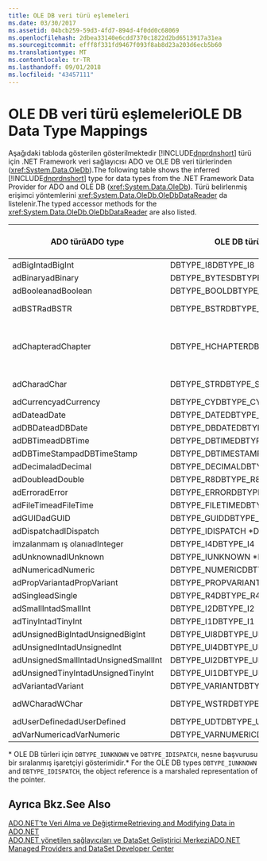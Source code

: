```yaml
---
title: OLE DB veri türü eşlemeleri
ms.date: 03/30/2017
ms.assetid: 04bcb259-59d3-4fd7-894d-4f0dd0c68069
ms.openlocfilehash: 2dbea33140e6cdd7370c1822d2bd6513917a31ea
ms.sourcegitcommit: efff8f331fd9467f093f8ab8d23a203d6ecb5b60
ms.translationtype: MT
ms.contentlocale: tr-TR
ms.lasthandoff: 09/01/2018
ms.locfileid: "43457111"
---
```

# <a name="ole-db-data-type-mappings"></a><span data-ttu-id="64c12-102">OLE DB veri türü eşlemeleri</span><span class="sxs-lookup"><span data-stu-id="64c12-102">OLE DB Data Type Mappings</span></span>
<span data-ttu-id="64c12-103">Aşağıdaki tabloda gösterilen gösterilmektedir [!INCLUDE[dnprdnshort](../../../../includes/dnprdnshort-md.md)] türü için .NET Framework veri sağlayıcısı ADO ve OLE DB veri türlerinden (<xref:System.Data.OleDb>).</span><span class="sxs-lookup"><span data-stu-id="64c12-103">The following table shows the inferred [!INCLUDE[dnprdnshort](../../../../includes/dnprdnshort-md.md)] type for data types from the .NET Framework Data Provider for ADO and OLE DB (<xref:System.Data.OleDb>).</span></span> <span data-ttu-id="64c12-104">Türü belirlenmiş erişimci yöntemlerini <xref:System.Data.OleDb.OleDbDataReader> da listelenir.</span><span class="sxs-lookup"><span data-stu-id="64c12-104">The typed accessor methods for the <xref:System.Data.OleDb.OleDbDataReader> are also listed.</span></span>  
  
|<span data-ttu-id="64c12-105">ADO türü</span><span class="sxs-lookup"><span data-stu-id="64c12-105">ADO type</span></span>|<span data-ttu-id="64c12-106">OLE DB türü</span><span class="sxs-lookup"><span data-stu-id="64c12-106">OLE DB type</span></span>|[!INCLUDE[dnprdnshort](../../../../includes/dnprdnshort-md.md)]<span data-ttu-id="64c12-107"> Türü</span><span class="sxs-lookup"><span data-stu-id="64c12-107"> type</span></span>|[!INCLUDE[dnprdnshort](../../../../includes/dnprdnshort-md.md)]<span data-ttu-id="64c12-108"> türü belirlenmiş erişimcisi</span><span class="sxs-lookup"><span data-stu-id="64c12-108"> typed accessor</span></span>|  
|--------------|-----------------|----------------------------------------------------------------------|--------------------------------------------------------------------------------|  
|<span data-ttu-id="64c12-109">adBigInt</span><span class="sxs-lookup"><span data-stu-id="64c12-109">adBigInt</span></span>|<span data-ttu-id="64c12-110">DBTYPE_I8</span><span class="sxs-lookup"><span data-stu-id="64c12-110">DBTYPE_I8</span></span>|<span data-ttu-id="64c12-111">Int64</span><span class="sxs-lookup"><span data-stu-id="64c12-111">Int64</span></span>|<span data-ttu-id="64c12-112">GetInt64()</span><span class="sxs-lookup"><span data-stu-id="64c12-112">GetInt64()</span></span>|  
|<span data-ttu-id="64c12-113">adBinary</span><span class="sxs-lookup"><span data-stu-id="64c12-113">adBinary</span></span>|<span data-ttu-id="64c12-114">DBTYPE_BYTES</span><span class="sxs-lookup"><span data-stu-id="64c12-114">DBTYPE_BYTES</span></span>|<span data-ttu-id="64c12-115">Bayt]</span><span class="sxs-lookup"><span data-stu-id="64c12-115">Byte[]</span></span>|<span data-ttu-id="64c12-116">GetBytes()</span><span class="sxs-lookup"><span data-stu-id="64c12-116">GetBytes()</span></span>|  
|<span data-ttu-id="64c12-117">adBoolean</span><span class="sxs-lookup"><span data-stu-id="64c12-117">adBoolean</span></span>|<span data-ttu-id="64c12-118">DBTYPE_BOOL</span><span class="sxs-lookup"><span data-stu-id="64c12-118">DBTYPE_BOOL</span></span>|<span data-ttu-id="64c12-119">Boole değeri</span><span class="sxs-lookup"><span data-stu-id="64c12-119">Boolean</span></span>|<span data-ttu-id="64c12-120">GetBoolean()</span><span class="sxs-lookup"><span data-stu-id="64c12-120">GetBoolean()</span></span>|  
|<span data-ttu-id="64c12-121">adBSTR</span><span class="sxs-lookup"><span data-stu-id="64c12-121">adBSTR</span></span>|<span data-ttu-id="64c12-122">DBTYPE_BSTR</span><span class="sxs-lookup"><span data-stu-id="64c12-122">DBTYPE_BSTR</span></span>|<span data-ttu-id="64c12-123">Dize</span><span class="sxs-lookup"><span data-stu-id="64c12-123">String</span></span>|<span data-ttu-id="64c12-124">GetString() yöntemini kullanarak</span><span class="sxs-lookup"><span data-stu-id="64c12-124">GetString()</span></span>|  
|<span data-ttu-id="64c12-125">adChapter</span><span class="sxs-lookup"><span data-stu-id="64c12-125">adChapter</span></span>|<span data-ttu-id="64c12-126">DBTYPE_HCHAPTER</span><span class="sxs-lookup"><span data-stu-id="64c12-126">DBTYPE_HCHAPTER</span></span>|<span data-ttu-id="64c12-127">Aracılığıyla desteklenen `DataReader`.</span><span class="sxs-lookup"><span data-stu-id="64c12-127">Supported through the `DataReader`.</span></span> <span data-ttu-id="64c12-128">Bkz: [DataReader kullanarak veri alma](../../../../docs/framework/data/adonet/retrieving-data-using-a-datareader.md).</span><span class="sxs-lookup"><span data-stu-id="64c12-128">See [Retrieving Data Using a DataReader](../../../../docs/framework/data/adonet/retrieving-data-using-a-datareader.md).</span></span>|<span data-ttu-id="64c12-129">GetValue()</span><span class="sxs-lookup"><span data-stu-id="64c12-129">GetValue()</span></span>|  
|<span data-ttu-id="64c12-130">adChar</span><span class="sxs-lookup"><span data-stu-id="64c12-130">adChar</span></span>|<span data-ttu-id="64c12-131">DBTYPE_STR</span><span class="sxs-lookup"><span data-stu-id="64c12-131">DBTYPE_STR</span></span>|<span data-ttu-id="64c12-132">Dize</span><span class="sxs-lookup"><span data-stu-id="64c12-132">String</span></span>|<span data-ttu-id="64c12-133">GetString() yöntemini kullanarak</span><span class="sxs-lookup"><span data-stu-id="64c12-133">GetString()</span></span>|  
|<span data-ttu-id="64c12-134">adCurrency</span><span class="sxs-lookup"><span data-stu-id="64c12-134">adCurrency</span></span>|<span data-ttu-id="64c12-135">DBTYPE_CY</span><span class="sxs-lookup"><span data-stu-id="64c12-135">DBTYPE_CY</span></span>|<span data-ttu-id="64c12-136">Ondalık</span><span class="sxs-lookup"><span data-stu-id="64c12-136">Decimal</span></span>|<span data-ttu-id="64c12-137">GetDecimal()</span><span class="sxs-lookup"><span data-stu-id="64c12-137">GetDecimal()</span></span>|  
|<span data-ttu-id="64c12-138">adDate</span><span class="sxs-lookup"><span data-stu-id="64c12-138">adDate</span></span>|<span data-ttu-id="64c12-139">DBTYPE_DATE</span><span class="sxs-lookup"><span data-stu-id="64c12-139">DBTYPE_DATE</span></span>|<span data-ttu-id="64c12-140">DateTime</span><span class="sxs-lookup"><span data-stu-id="64c12-140">DateTime</span></span>|<span data-ttu-id="64c12-141">GetDateTime()</span><span class="sxs-lookup"><span data-stu-id="64c12-141">GetDateTime()</span></span>|  
|<span data-ttu-id="64c12-142">adDBDate</span><span class="sxs-lookup"><span data-stu-id="64c12-142">adDBDate</span></span>|<span data-ttu-id="64c12-143">DBTYPE_DBDATE</span><span class="sxs-lookup"><span data-stu-id="64c12-143">DBTYPE_DBDATE</span></span>|<span data-ttu-id="64c12-144">DateTime</span><span class="sxs-lookup"><span data-stu-id="64c12-144">DateTime</span></span>|<span data-ttu-id="64c12-145">GetDateTime()</span><span class="sxs-lookup"><span data-stu-id="64c12-145">GetDateTime()</span></span>|  
|<span data-ttu-id="64c12-146">adDBTime</span><span class="sxs-lookup"><span data-stu-id="64c12-146">adDBTime</span></span>|<span data-ttu-id="64c12-147">DBTYPE_DBTIME</span><span class="sxs-lookup"><span data-stu-id="64c12-147">DBTYPE_DBTIME</span></span>|<span data-ttu-id="64c12-148">DateTime</span><span class="sxs-lookup"><span data-stu-id="64c12-148">DateTime</span></span>|<span data-ttu-id="64c12-149">GetDateTime()</span><span class="sxs-lookup"><span data-stu-id="64c12-149">GetDateTime()</span></span>|  
|<span data-ttu-id="64c12-150">adDBTimeStamp</span><span class="sxs-lookup"><span data-stu-id="64c12-150">adDBTimeStamp</span></span>|<span data-ttu-id="64c12-151">DBTYPE_DBTIMESTAMP</span><span class="sxs-lookup"><span data-stu-id="64c12-151">DBTYPE_DBTIMESTAMP</span></span>|<span data-ttu-id="64c12-152">DateTime</span><span class="sxs-lookup"><span data-stu-id="64c12-152">DateTime</span></span>|<span data-ttu-id="64c12-153">GetDateTime()</span><span class="sxs-lookup"><span data-stu-id="64c12-153">GetDateTime()</span></span>|  
|<span data-ttu-id="64c12-154">adDecimal</span><span class="sxs-lookup"><span data-stu-id="64c12-154">adDecimal</span></span>|<span data-ttu-id="64c12-155">DBTYPE_DECIMAL</span><span class="sxs-lookup"><span data-stu-id="64c12-155">DBTYPE_DECIMAL</span></span>|<span data-ttu-id="64c12-156">Ondalık</span><span class="sxs-lookup"><span data-stu-id="64c12-156">Decimal</span></span>|<span data-ttu-id="64c12-157">GetDecimal()</span><span class="sxs-lookup"><span data-stu-id="64c12-157">GetDecimal()</span></span>|  
|<span data-ttu-id="64c12-158">adDouble</span><span class="sxs-lookup"><span data-stu-id="64c12-158">adDouble</span></span>|<span data-ttu-id="64c12-159">DBTYPE_R8</span><span class="sxs-lookup"><span data-stu-id="64c12-159">DBTYPE_R8</span></span>|<span data-ttu-id="64c12-160">Çift</span><span class="sxs-lookup"><span data-stu-id="64c12-160">Double</span></span>|<span data-ttu-id="64c12-161">GetDouble()</span><span class="sxs-lookup"><span data-stu-id="64c12-161">GetDouble()</span></span>|  
|<span data-ttu-id="64c12-162">adError</span><span class="sxs-lookup"><span data-stu-id="64c12-162">adError</span></span>|<span data-ttu-id="64c12-163">DBTYPE_ERROR</span><span class="sxs-lookup"><span data-stu-id="64c12-163">DBTYPE_ERROR</span></span>|<span data-ttu-id="64c12-164">ExternalException</span><span class="sxs-lookup"><span data-stu-id="64c12-164">ExternalException</span></span>|<span data-ttu-id="64c12-165">GetValue()</span><span class="sxs-lookup"><span data-stu-id="64c12-165">GetValue()</span></span>|  
|<span data-ttu-id="64c12-166">adFileTime</span><span class="sxs-lookup"><span data-stu-id="64c12-166">adFileTime</span></span>|<span data-ttu-id="64c12-167">DBTYPE_FILETIME</span><span class="sxs-lookup"><span data-stu-id="64c12-167">DBTYPE_FILETIME</span></span>|<span data-ttu-id="64c12-168">DateTime</span><span class="sxs-lookup"><span data-stu-id="64c12-168">DateTime</span></span>|<span data-ttu-id="64c12-169">GetDateTime()</span><span class="sxs-lookup"><span data-stu-id="64c12-169">GetDateTime()</span></span>|  
|<span data-ttu-id="64c12-170">adGUID</span><span class="sxs-lookup"><span data-stu-id="64c12-170">adGUID</span></span>|<span data-ttu-id="64c12-171">DBTYPE_GUID</span><span class="sxs-lookup"><span data-stu-id="64c12-171">DBTYPE_GUID</span></span>|<span data-ttu-id="64c12-172">Guid</span><span class="sxs-lookup"><span data-stu-id="64c12-172">Guid</span></span>|<span data-ttu-id="64c12-173">GetGuid()</span><span class="sxs-lookup"><span data-stu-id="64c12-173">GetGuid()</span></span>|  
|<span data-ttu-id="64c12-174">adDispatch</span><span class="sxs-lookup"><span data-stu-id="64c12-174">adIDispatch</span></span>|<span data-ttu-id="64c12-175">DBTYPE_IDISPATCH \*</span><span class="sxs-lookup"><span data-stu-id="64c12-175">DBTYPE_IDISPATCH \*</span></span>|<span data-ttu-id="64c12-176">Nesne</span><span class="sxs-lookup"><span data-stu-id="64c12-176">Object</span></span>|<span data-ttu-id="64c12-177">GetValue()</span><span class="sxs-lookup"><span data-stu-id="64c12-177">GetValue()</span></span>|  
|<span data-ttu-id="64c12-178">imzalanmam ış olanı</span><span class="sxs-lookup"><span data-stu-id="64c12-178">adInteger</span></span>|<span data-ttu-id="64c12-179">DBTYPE_I4</span><span class="sxs-lookup"><span data-stu-id="64c12-179">DBTYPE_I4</span></span>|<span data-ttu-id="64c12-180">Int32</span><span class="sxs-lookup"><span data-stu-id="64c12-180">Int32</span></span>|<span data-ttu-id="64c12-181">GetInt32()</span><span class="sxs-lookup"><span data-stu-id="64c12-181">GetInt32()</span></span>|  
|<span data-ttu-id="64c12-182">adUnknown</span><span class="sxs-lookup"><span data-stu-id="64c12-182">adIUnknown</span></span>|<span data-ttu-id="64c12-183">DBTYPE_IUNKNOWN \*</span><span class="sxs-lookup"><span data-stu-id="64c12-183">DBTYPE_IUNKNOWN \*</span></span>|<span data-ttu-id="64c12-184">Nesne</span><span class="sxs-lookup"><span data-stu-id="64c12-184">Object</span></span>|<span data-ttu-id="64c12-185">GetValue()</span><span class="sxs-lookup"><span data-stu-id="64c12-185">GetValue()</span></span>|  
|<span data-ttu-id="64c12-186">adNumeric</span><span class="sxs-lookup"><span data-stu-id="64c12-186">adNumeric</span></span>|<span data-ttu-id="64c12-187">DBTYPE_NUMERIC</span><span class="sxs-lookup"><span data-stu-id="64c12-187">DBTYPE_NUMERIC</span></span>|<span data-ttu-id="64c12-188">Ondalık</span><span class="sxs-lookup"><span data-stu-id="64c12-188">Decimal</span></span>|<span data-ttu-id="64c12-189">GetDecimal()</span><span class="sxs-lookup"><span data-stu-id="64c12-189">GetDecimal()</span></span>|  
|<span data-ttu-id="64c12-190">adPropVariant</span><span class="sxs-lookup"><span data-stu-id="64c12-190">adPropVariant</span></span>|<span data-ttu-id="64c12-191">DBTYPE_PROPVARIANT</span><span class="sxs-lookup"><span data-stu-id="64c12-191">DBTYPE_PROPVARIANT</span></span>|<span data-ttu-id="64c12-192">Nesne</span><span class="sxs-lookup"><span data-stu-id="64c12-192">Object</span></span>|<span data-ttu-id="64c12-193">GetValue()</span><span class="sxs-lookup"><span data-stu-id="64c12-193">GetValue()</span></span>|  
|<span data-ttu-id="64c12-194">adSingle</span><span class="sxs-lookup"><span data-stu-id="64c12-194">adSingle</span></span>|<span data-ttu-id="64c12-195">DBTYPE_R4</span><span class="sxs-lookup"><span data-stu-id="64c12-195">DBTYPE_R4</span></span>|<span data-ttu-id="64c12-196">Tek</span><span class="sxs-lookup"><span data-stu-id="64c12-196">Single</span></span>|<span data-ttu-id="64c12-197">GetFloat()</span><span class="sxs-lookup"><span data-stu-id="64c12-197">GetFloat()</span></span>|  
|<span data-ttu-id="64c12-198">adSmallInt</span><span class="sxs-lookup"><span data-stu-id="64c12-198">adSmallInt</span></span>|<span data-ttu-id="64c12-199">DBTYPE_I2</span><span class="sxs-lookup"><span data-stu-id="64c12-199">DBTYPE_I2</span></span>|<span data-ttu-id="64c12-200">Int16</span><span class="sxs-lookup"><span data-stu-id="64c12-200">Int16</span></span>|<span data-ttu-id="64c12-201">GetInt16()</span><span class="sxs-lookup"><span data-stu-id="64c12-201">GetInt16()</span></span>|  
|<span data-ttu-id="64c12-202">adTinyInt</span><span class="sxs-lookup"><span data-stu-id="64c12-202">adTinyInt</span></span>|<span data-ttu-id="64c12-203">DBTYPE_I1</span><span class="sxs-lookup"><span data-stu-id="64c12-203">DBTYPE_I1</span></span>|<span data-ttu-id="64c12-204">Bayt</span><span class="sxs-lookup"><span data-stu-id="64c12-204">Byte</span></span>|<span data-ttu-id="64c12-205">GetByte()</span><span class="sxs-lookup"><span data-stu-id="64c12-205">GetByte()</span></span>|  
|<span data-ttu-id="64c12-206">adUnsignedBigInt</span><span class="sxs-lookup"><span data-stu-id="64c12-206">adUnsignedBigInt</span></span>|<span data-ttu-id="64c12-207">DBTYPE_UI8</span><span class="sxs-lookup"><span data-stu-id="64c12-207">DBTYPE_UI8</span></span>|<span data-ttu-id="64c12-208">UInt64</span><span class="sxs-lookup"><span data-stu-id="64c12-208">UInt64</span></span>|<span data-ttu-id="64c12-209">GetValue()</span><span class="sxs-lookup"><span data-stu-id="64c12-209">GetValue()</span></span>|  
|<span data-ttu-id="64c12-210">adUnsignedInt</span><span class="sxs-lookup"><span data-stu-id="64c12-210">adUnsignedInt</span></span>|<span data-ttu-id="64c12-211">DBTYPE_UI4</span><span class="sxs-lookup"><span data-stu-id="64c12-211">DBTYPE_UI4</span></span>|<span data-ttu-id="64c12-212">UInt32</span><span class="sxs-lookup"><span data-stu-id="64c12-212">UInt32</span></span>|<span data-ttu-id="64c12-213">GetValue()</span><span class="sxs-lookup"><span data-stu-id="64c12-213">GetValue()</span></span>|  
|<span data-ttu-id="64c12-214">adUnsignedSmallInt</span><span class="sxs-lookup"><span data-stu-id="64c12-214">adUnsignedSmallInt</span></span>|<span data-ttu-id="64c12-215">DBTYPE_UI2</span><span class="sxs-lookup"><span data-stu-id="64c12-215">DBTYPE_UI2</span></span>|<span data-ttu-id="64c12-216">UInt16</span><span class="sxs-lookup"><span data-stu-id="64c12-216">UInt16</span></span>|<span data-ttu-id="64c12-217">GetValue()</span><span class="sxs-lookup"><span data-stu-id="64c12-217">GetValue()</span></span>|  
|<span data-ttu-id="64c12-218">adUnsignedTinyInt</span><span class="sxs-lookup"><span data-stu-id="64c12-218">adUnsignedTinyInt</span></span>|<span data-ttu-id="64c12-219">DBTYPE_UI1</span><span class="sxs-lookup"><span data-stu-id="64c12-219">DBTYPE_UI1</span></span>|<span data-ttu-id="64c12-220">Bayt</span><span class="sxs-lookup"><span data-stu-id="64c12-220">Byte</span></span>|<span data-ttu-id="64c12-221">GetByte()</span><span class="sxs-lookup"><span data-stu-id="64c12-221">GetByte()</span></span>|  
|<span data-ttu-id="64c12-222">adVariant</span><span class="sxs-lookup"><span data-stu-id="64c12-222">adVariant</span></span>|<span data-ttu-id="64c12-223">DBTYPE_VARIANT</span><span class="sxs-lookup"><span data-stu-id="64c12-223">DBTYPE_VARIANT</span></span>|<span data-ttu-id="64c12-224">Nesne</span><span class="sxs-lookup"><span data-stu-id="64c12-224">Object</span></span>|<span data-ttu-id="64c12-225">GetValue()</span><span class="sxs-lookup"><span data-stu-id="64c12-225">GetValue()</span></span>|  
|<span data-ttu-id="64c12-226">adWChar</span><span class="sxs-lookup"><span data-stu-id="64c12-226">adWChar</span></span>|<span data-ttu-id="64c12-227">DBTYPE_WSTR</span><span class="sxs-lookup"><span data-stu-id="64c12-227">DBTYPE_WSTR</span></span>|<span data-ttu-id="64c12-228">Dize</span><span class="sxs-lookup"><span data-stu-id="64c12-228">String</span></span>|<span data-ttu-id="64c12-229">GetString() yöntemini kullanarak</span><span class="sxs-lookup"><span data-stu-id="64c12-229">GetString()</span></span>|  
|<span data-ttu-id="64c12-230">adUserDefined</span><span class="sxs-lookup"><span data-stu-id="64c12-230">adUserDefined</span></span>|<span data-ttu-id="64c12-231">DBTYPE_UDT</span><span class="sxs-lookup"><span data-stu-id="64c12-231">DBTYPE_UDT</span></span>|<span data-ttu-id="64c12-232">Desteklenmiyor</span><span class="sxs-lookup"><span data-stu-id="64c12-232">not supported</span></span>||  
|<span data-ttu-id="64c12-233">adVarNumeric</span><span class="sxs-lookup"><span data-stu-id="64c12-233">adVarNumeric</span></span>|<span data-ttu-id="64c12-234">DBTYPE_VARNUMERIC</span><span class="sxs-lookup"><span data-stu-id="64c12-234">DBTYPE_VARNUMERIC</span></span>|<span data-ttu-id="64c12-235">Desteklenmiyor</span><span class="sxs-lookup"><span data-stu-id="64c12-235">not supported</span></span>||  
  
 <span data-ttu-id="64c12-236">\* OLE DB türleri için `DBTYPE_IUNKNOWN` ve `DBTYPE_IDISPATCH`, nesne başvurusu bir sıralanmış işaretçiyi gösterimidir.</span><span class="sxs-lookup"><span data-stu-id="64c12-236">\* For the OLE DB types `DBTYPE_IUNKNOWN` and `DBTYPE_IDISPATCH`, the object reference is a marshaled representation of the pointer.</span></span>  
  
## <a name="see-also"></a><span data-ttu-id="64c12-237">Ayrıca Bkz.</span><span class="sxs-lookup"><span data-stu-id="64c12-237">See Also</span></span>  
 [<span data-ttu-id="64c12-238">ADO.NET’te Veri Alma ve Değiştirme</span><span class="sxs-lookup"><span data-stu-id="64c12-238">Retrieving and Modifying Data in ADO.NET</span></span>](../../../../docs/framework/data/adonet/retrieving-and-modifying-data.md)  
 [<span data-ttu-id="64c12-239">ADO.NET yönetilen sağlayıcıları ve DataSet Geliştirici Merkezi</span><span class="sxs-lookup"><span data-stu-id="64c12-239">ADO.NET Managed Providers and DataSet Developer Center</span></span>](https://go.microsoft.com/fwlink/?LinkId=217917)
